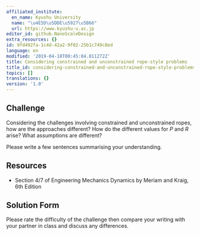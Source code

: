 ```yaml
---
affiliated_institute:
  en_name: Kyushu University
  name: "\u4E5D\u5DDE\u5927\u5B66"
  url: https://www.kyushu-u.ac.jp
editor_id: github.NanoScaleDesign
extra_resources: {}
id: 9fd492fa-1c4d-42a2-9f02-25b1c749c8ed
language: en
modified: '2019-04-18T00:45:04.811272Z'
title: Considering constrained and unconstrained rope-style problems
title_id: considering-constrained-and-unconstrained-rope-style-problems
topics: []
translations: {}
version: '1.0'
---
```


## Challenge
Considering the challenges involving constrained and unconstrained ropes, how are the approaches different? How do the different values for *P* and *R* arise? What assumptions are different?

Please write a few sentences summarising your understanding.


## Resources
- Section 4/7 of Engineering Mechanics Dynamics by Meriam and Kraig, 6th Edition


## Solution Form
Please rate the difficulty of the challenge then compare your writing with your partner in class and discuss any differences.
